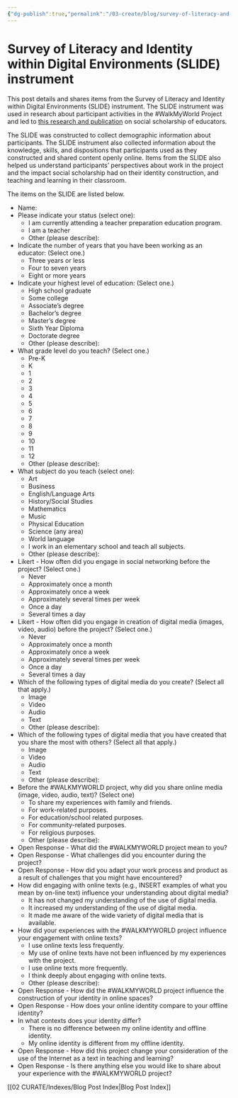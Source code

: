 ```yaml
---
{"dg-publish":true,"permalink":"/03-create/blog/survey-of-literacy-and-identity-within-digital-environments-slide-instrument/","title":"Survey of Literacy and Identity within Digital Environments (SLIDE) instrument","tags":["connected-learning","social-media","social-networking"]}
---
```


# Survey of Literacy and Identity within Digital Environments (SLIDE) instrument

This post details and shares items from the Survey of Literacy and Identity within Digital Environments (SLIDE) instrument. The SLIDE instrument was used in research about participant activities in the #WalkMyWorld Project and led to [this research and publication](http://wiobyrne.com/social-scholars/) on social scholarship of educators.

The SLIDE was constructed to collect demographic information about participants. The SLIDE instrument also collected information about the knowledge, skills, and dispositions that participants used as they constructed and shared content openly online. Items from the SLIDE also helped us understand participants’ perspectives about work in the project and the impact social scholarship had on their identity construction, and teaching and learning in their classroom.

The items on the SLIDE are listed below.

- Name:
- Please indicate your status (select one):
    - I am currently attending a teacher preparation education program.
    - I am a teacher
    - Other (please describe):
- Indicate the number of years that you have been working as an educator: (Select one.)
    - Three years or less
    - Four to seven years
    - Eight or more years
- Indicate your highest level of education: (Select one.)
    - High school graduate
    - Some college
    - Associate’s degree
    - Bachelor’s degree
    - Master’s degree
    - Sixth Year Diploma
    - Doctorate degree
    - Other (please describe):
- What grade level do you teach? (Select one.)
    - Pre-K
    - K
    - 1
    - 2
    - 3
    - 4
    - 5
    - 6
    - 7
    - 8
    - 9
    - 10
    - 11
    - 12
    - Other (please describe):
- What subject do you teach (select one):
    - Art
    - Business
    - English/Language Arts
    - History/Social Studies
    - Mathematics
    - Music
    - Physical Education
    - Science (any area)
    - World language
    - I work in an elementary school and teach all subjects.
    - Other (please describe):
- Likert - How often did you engage in social networking before the project? (Select one.)
    - Never
    - Approximately once a month
    - Approximately once a week
    - Approximately several times per week
    - Once a day
    - Several times a day
- Likert - How often did you engage in creation of digital media (images, video, audio) before the project? (Select one.)
    - Never
    - Approximately once a month
    - Approximately once a week
    - Approximately several times per week
    - Once a day
    - Several times a day
- Which of the following types of digital media do you create? (Select all that apply.)
    - Image
    - Video
    - Audio
    - Text
    - Other (please describe):
- Which of the following types of digital media that you have created that you share the most with others? (Select all that apply.)
    - Image
    - Video
    - Audio
    - Text
    - Other (please describe):
- Before the #WALKMYWORLD project, why did you share online media (image, video, audio, text)? (Select one)
    - To share my experiences with family and friends.
    - For work-related purposes.
    - For education/school related purposes.
    - For community-related purposes.
    - For religious purposes.
    - Other (please describe):
- Open Response - What did the #WALKMYWORLD project mean to you?
- Open Response - What challenges did you encounter during the project?
- Open Response - How did you adapt your work process and product as a result of challenges that you might have encountered?
- How did engaging with online texts (e.g., INSERT examples of what you mean by on-line text) influence your understanding about digital media?
    - It has not changed my understanding of the use of digital media.
    - It increased my understanding of the use of digital media.
    - It made me aware of the wide variety of digital media that is available.
- How did your experiences with the #WALKMYWORLD project influence your engagement with online texts?
    - I use online texts less frequently.
    - My use of online texts have not been influenced by my experiences with the project.
    - I use online texts more frequently.
    - I think deeply about engaging with online texts.
    - Other (please describe):
- Open Response - How did the #WALKMYWORLD project influence the construction of your identity in online spaces?
- Open Response - How does your online identity compare to your offline identity?
- In what contexts does your identity differ?
    - There is no difference between my online identity and offline identity.
    - My online identity is different from my offline identity.
- Open Response - How did this project change your consideration of the use of the Internet as a text in teaching and learning?
- Open Response - Is there anything else you would like to share about your experience with the #WALKMYWORLD project?

[[02 CURATE/Indexes/Blog Post Index\|Blog Post Index]]